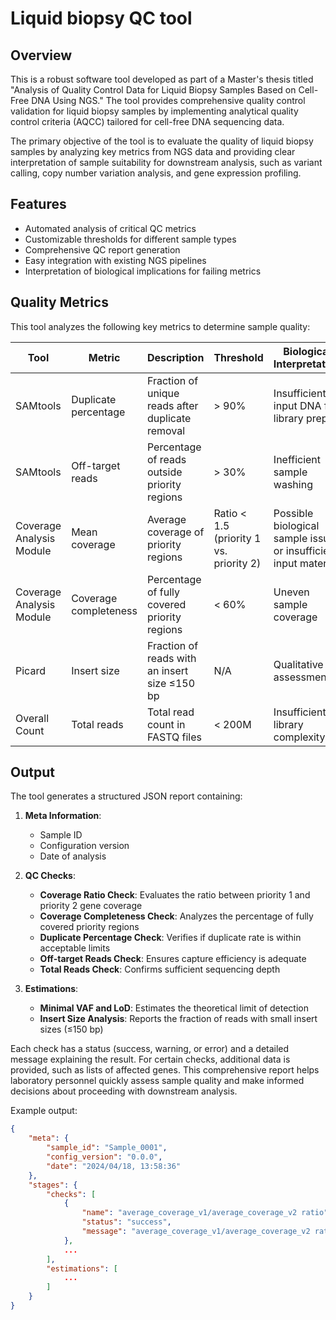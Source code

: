 # Liquid biopsy QC tool

## Overview
This is a robust software tool developed as part of a Master's thesis titled "Analysis of Quality Control Data for Liquid Biopsy Samples Based on Cell-Free DNA Using NGS." The tool provides comprehensive quality control validation for liquid biopsy samples by implementing analytical quality control criteria (AQCC) tailored for cell-free DNA sequencing data.

The primary objective of the tool is to evaluate the quality of liquid biopsy samples by analyzing key metrics from NGS data and providing clear interpretation of sample suitability for downstream analysis, such as variant calling, copy number variation analysis, and gene expression profiling.

## Features

- Automated analysis of critical QC metrics
- Customizable thresholds for different sample types
- Comprehensive QC report generation
- Easy integration with existing NGS pipelines
- Interpretation of biological implications for failing metrics

## Quality Metrics

This tool analyzes the following key metrics to determine sample quality:

| Tool | Metric | Description | Threshold | Biological Interpretation |
|------|--------|-------------|-----------|--------------------------|
| SAMtools | Duplicate percentage | Fraction of unique reads after duplicate removal | > 90% | Insufficient input DNA for library prep |
| SAMtools | Off-target reads | Percentage of reads outside priority regions | > 30% | Inefficient sample washing |
| Coverage Analysis Module | Mean coverage | Average coverage of priority regions | Ratio < 1.5 (priority 1 vs. priority 2) | Possible biological sample issues or insufficient input material |
| Coverage Analysis Module | Coverage completeness | Percentage of fully covered priority regions | < 60% | Uneven sample coverage |
| Picard | Insert size | Fraction of reads with an insert size ≤150 bp | N/A | Qualitative assessment |
| Overall Count | Total reads | Total read count in FASTQ files | < 200M | Insufficient library complexity |

## Output

The tool generates a structured JSON report containing:

1. **Meta Information**:
   - Sample ID
   - Configuration version
   - Date of analysis

2. **QC Checks**:
   - **Coverage Ratio Check**: Evaluates the ratio between priority 1 and priority 2 gene coverage
   - **Coverage Completeness Check**: Analyzes the percentage of fully covered priority regions
   - **Duplicate Percentage Check**: Verifies if duplicate rate is within acceptable limits
   - **Off-target Reads Check**: Ensures capture efficiency is adequate
   - **Total Reads Check**: Confirms sufficient sequencing depth

3. **Estimations**:
   - **Minimal VAF and LoD**: Estimates the theoretical limit of detection
   - **Insert Size Analysis**: Reports the fraction of reads with small insert sizes (≤150 bp)

Each check has a status (success, warning, or error) and a detailed message explaining the result. For certain checks, additional data is provided, such as lists of affected genes. This comprehensive report helps laboratory personnel quickly assess sample quality and make informed decisions about proceeding with downstream analysis.

Example output:
```json
{
    "meta": {
        "sample_id": "Sample_0001",
        "config_version": "0.0.0",
        "date": "2024/04/18, 13:58:36"
    },
    "stages": {
        "checks": [
            {
                "name": "average_coverage_v1/average_coverage_v2 ratio",
                "status": "success",
                "message": "average_coverage_v1/average_coverage_v2 ratio is higher than 1.5; check passed."
            },
            ...
        ],
        "estimations": [
            ...
        ]
    }
}
```
